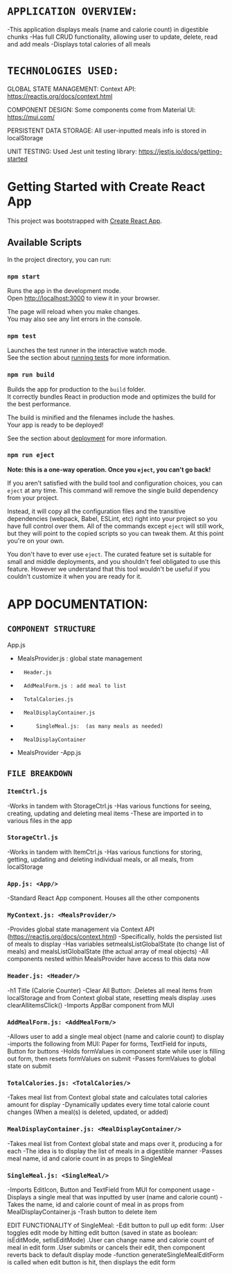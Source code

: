 # `APPLICATION OVERVIEW:`

-This application displays meals (name and calorie count) in digestible chunks
-Has full CRUD functionality, allowing user to update, delete, read and add meals
-Displays total calories of all meals

# `TECHNOLOGIES USED:`

GLOBAL STATE MANAGEMENT:
Context API: https://reactjs.org/docs/context.html

COMPONENT DESIGN:
Some components come from Material UI: https://mui.com/

PERSISTENT DATA STORAGE:
All user-inputted meals info is stored in localStorage

UNIT TESTING:
Used Jest unit testing library:
https://jestjs.io/docs/getting-started

# Getting Started with Create React App

This project was bootstrapped with [Create React App](https://github.com/facebook/create-react-app).

## Available Scripts

In the project directory, you can run:

### `npm start`

Runs the app in the development mode.\
Open [http://localhost:3000](http://localhost:3000) to view it in your browser.

The page will reload when you make changes.\
You may also see any lint errors in the console.

### `npm test`

Launches the test runner in the interactive watch mode.\
See the section about [running tests](https://facebook.github.io/create-react-app/docs/running-tests) for more information.

### `npm run build`

Builds the app for production to the `build` folder.\
It correctly bundles React in production mode and optimizes the build for the best performance.

The build is minified and the filenames include the hashes.\
Your app is ready to be deployed!

See the section about [deployment](https://facebook.github.io/create-react-app/docs/deployment) for more information.

### `npm run eject`

**Note: this is a one-way operation. Once you `eject`, you can't go back!**

If you aren't satisfied with the build tool and configuration choices, you can `eject` at any time. This command will remove the single build dependency from your project.

Instead, it will copy all the configuration files and the transitive dependencies (webpack, Babel, ESLint, etc) right into your project so you have full control over them. All of the commands except `eject` will still work, but they will point to the copied scripts so you can tweak them. At this point you're on your own.

You don't have to ever use `eject`. The curated feature set is suitable for small and middle deployments, and you shouldn't feel obligated to use this feature. However we understand that this tool wouldn't be useful if you couldn't customize it when you are ready for it.

# APP DOCUMENTATION:

## `COMPONENT STRUCTURE`

App.js
-	MealsProvider.js : global state management
-		Header.js
-		AddMealForm.js : add meal to list
-		TotalCalories.js
-		MealDisplayContainer.js
-			SingleMeal.js:  (as many meals as needed)
-		MealDisplayContainer
-	MealsProvider
-App.js

## `FILE BREAKDOWN`

### `ItemCtrl.js`

-Works in tandem with StorageCtrl.js
-Has various functions for seeing, creating, updating and deleting meal items
-These are imported in to various files in the app

### `StorageCtrl.js`

-Works in tandem with ItemCtrl.js
-Has various functions for storing, getting, updating and deleting individual meals, or all meals, from localStorage

### `App.js: <App/>`

-Standard React App component. Houses all the other components

### `MyContext.js: <MealsProvider/>`

-Provides global state management via Context API (https://reactjs.org/docs/context.html)
-Specifically, holds the persisted list of meals to display
-Has variables setmealsListGlobalState (to change list of meals) and mealsListGlobalState (the actual array of meal objects)
-All components nested within MealsProvider have access to this data now

### `Header.js: <Header/>`

-h1 Title (Calorie Counter)
-Clear All Button:
.Deletes all meal items from localStorage and from Context global state, resetting meals display
.uses clearAllitemsClick()
-Imports AppBar component from MUI

### `AddMealForm.js: <AddMealForm/>`

-Allows user to add a single meal object (name and calorie count) to display
-imports the following from MUI: Paper for forms, TextField for inputs, Button for buttons
-Holds formValues in component state while user is filling out form, then resets formValues on submit
-Passes formValues to global state on submit

### `TotalCalories.js: <TotalCalories/>`

-Takes meal list from Context global state and calculates total calories amount for display
-Dynamically updates every time total calorie count changes (When a meal(s) is deleted, updated, or added)

### `MealDisplayContainer.js: <MealDisplayContainer/>`

-Takes meal list from Context global state and maps over it, producing a <SingleMeal/> for each
-The idea is to display the list of meals in a digestible manner
-Passes meal name, id and calorie count in as props to SingleMeal

### `SingleMeal.js: <SingleMeal/>`

-Imports EditIcon, Button and TextField from MUI for component usage
-Displays a single meal that was inputted by user (name and calorie count)
-Takes the name, id and calorie count of meal in as props from MealDisplayContainer.js
-Trash button to delete item

EDIT FUNCTIONALITY of SingleMeal:
-Edit button to pull up edit form:
.User toggles edit mode by hitting edit button (saved in state as boolean: isEditMode, setIsEditMode)
.User can change name and calorie count of meal in edit form
.User submits or cancels their edit, then component reverts back to default display mode
-function generateSingleMealEditForm is called when edit button is hit, then displays the edit form

